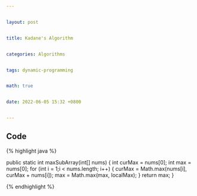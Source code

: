 ```yaml
---


layout: post


title: Kadane's Algorithm


categories: Algorithms


tags: dynamic-programming


math: true


date: 2022-06-05 15:32 +0800


---
```



## Code
{% highlight java %}

public static int maxSubArray(int[] nums) {
    int curMax  = nums[0];
    int max = nums[0];
    for (int i = 1;i < nums.length; i++) {
        curMax = Math.max(nums[i], curMax + nums[i]);
        max = Math.max(max, localMax);
    }
    return max;
}

{% endhighlight %}


